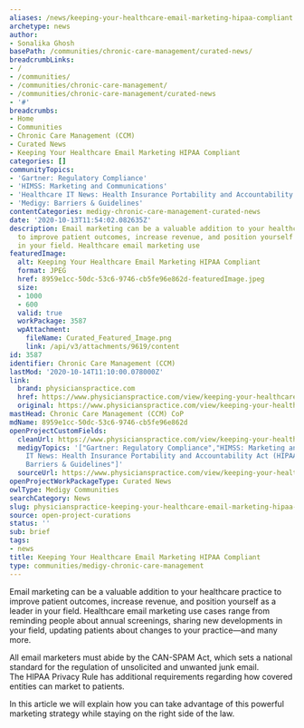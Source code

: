 ```yaml
---
aliases: /news/keeping-your-healthcare-email-marketing-hipaa-compliant
archetype: news
author:
- Sonalika Ghosh
basePath: /communities/chronic-care-management/curated-news/
breadcrumbLinks:
- /
- /communities/
- /communities/chronic-care-management/
- /communities/chronic-care-management/curated-news
- '#'
breadcrumbs:
- Home
- Communities
- Chronic Care Management (CCM)
- Curated News
- Keeping Your Healthcare Email Marketing HIPAA Compliant
categories: []
communityTopics:
- 'Gartner: Regulatory Compliance'
- 'HIMSS: Marketing and Communications'
- 'Healthcare IT News: Health Insurance Portability and Accountability Act (HIPAA)'
- 'Medigy: Barriers & Guidelines'
contentCategories: medigy-chronic-care-management-curated-news
date: '2020-10-13T11:54:02.082635Z'
description: Email marketing can be a valuable addition to your healthcare practice
  to improve patient outcomes, increase revenue, and position yourself as a leader
  in your field. Healthcare email marketing use
featuredImage:
  alt: Keeping Your Healthcare Email Marketing HIPAA Compliant
  format: JPEG
  href: 8959e1cc-50dc-53c6-9746-cb5fe96e862d-featuredImage.jpeg
  size:
  - 1000
  - 600
  valid: true
  workPackage: 3587
  wpAttachment:
    fileName: Curated_Featured_Image.png
    link: /api/v3/attachments/9619/content
id: 3587
identifier: Chronic Care Management (CCM)
lastMod: '2020-10-14T11:10:00.078000Z'
link:
  brand: physicianspractice.com
  href: https://www.physicianspractice.com/view/keeping-your-healthcare-email-marketing-hipaa-compliant
  original: https://www.physicianspractice.com/view/keeping-your-healthcare-email-marketing-hipaa-compliant
mastHead: Chronic Care Management (CCM) CoP
mdName: 8959e1cc-50dc-53c6-9746-cb5fe96e862d
openProjectCustomFields:
  cleanUrl: https://www.physicianspractice.com/view/keeping-your-healthcare-email-marketing-hipaa-compliant
  medigyTopics: '["Gartner: Regulatory Compliance","HIMSS: Marketing and Communications","Healthcare
    IT News: Health Insurance Portability and Accountability Act (HIPAA)","Medigy:
    Barriers & Guidelines"]'
  sourceUrl: https://www.physicianspractice.com/view/keeping-your-healthcare-email-marketing-hipaa-compliant
openProjectWorkPackageType: Curated News
owlType: Medigy Communities
searchCategory: News
slug: physicianspractice-keeping-your-healthcare-email-marketing-hipaa-compliant
source: open-project-curations
status: ''
sub: brief
tags:
- news
title: Keeping Your Healthcare Email Marketing HIPAA Compliant
type: communities/medigy-chronic-care-management
---
```


<p>Email marketing can be a valuable addition to your healthcare practice to improve patient outcomes, increase revenue, and position yourself as a leader in your field.&nbsp;Healthcare email marketing use cases&nbsp;range from reminding people about annual screenings, sharing new developments in your field, updating patients about changes to your practice—and many more.</p><p>All email marketers must abide by the&nbsp;CAN-SPAM Act, which sets a national standard for the regulation of unsolicited and unwanted junk email. The&nbsp;HIPAA Privacy Rule&nbsp;has additional requirements regarding how&nbsp;covered entities&nbsp;can market to patients.</p><p>In this article we will explain how you can take advantage of this powerful marketing strategy while staying on the right side of the law.</p>